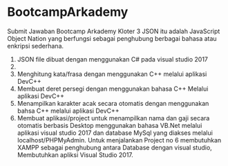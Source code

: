 # BootcampArkademy
Submit Jawaban Bootcamp Arkademy Kloter 3
JSON itu adalah JavaScript Object Nation yang berfungsi sebagai penghubung berbagai bahasa atau enkripsi sederhana.
1. JSON file dibuat dengan menggunakan C# pada visual studio 2017
2.
3. Menghitung kata/frasa dengan menggunakan C++ melalui aplikasi DevC++
4. Membuat deret persegi dengan menggunakan bahasa C++ Melalui aplikasi DevC++
5. Menampilkan karakter acak secara otomatis dengan menggunakan bahsa C++ melalui aplikasi DevC++
6. Membuat aplikasi/project untuk menampilkan nama dan gaji secara otomatis berbasis Desktop menggunakan bahasa VB.Net melalui aplikasi visual studio 2017 dan database MySql yang diakses melalui localhost/PHPMyAdmin.
Untuk menjalankan Project no 6 membutuhkan XAMPP sebagai penghubung antara Database dengan visual studio, Membutuhkan apliksi Visual Studio 2017.
